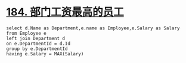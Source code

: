 # [184. 部门工资最高的员工](https://leetcode-cn.com/problems/department-highest-salary/)

```mysql
select d.Name as Department,e.name as Employee,e.Salary as Salary 
from Employee e
left join Department d
on e.DepartmentId = d.Id
group by e.DepartmentId
having e.Salary = MAX(Salary)

